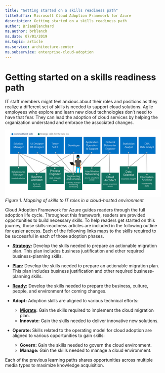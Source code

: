 ```yaml
---
title: "Getting started on a skills readiness path"
titleSuffix: Microsoft Cloud Adoption Framework for Azure
description: Getting started on a skills readiness path
author: BrianBlanchard
ms.author: brblanch
ms.date: 07/01/2019
ms.topic: article
ms.service: architecture-center
ms.subservice: enterprise-cloud-adoption
---
```


# Getting started on a skills readiness path

IT staff members might feel anxious about their roles and positions as they realize a different set of skills is needed to support cloud solutions. Agile employees who explore and learn new cloud technologies don’t need to have that fear. They can lead the adoption of cloud services by helping the organization understand and embrace the associated changes.

![Mapping of skills to IT roles in a cloud hosted environment](../_images/skills-guidance.png)
*Figure 1. Mapping of skills to IT roles in a cloud-hosted environment*

Cloud Adoption Framework for Azure guides readers through the full adoption life cycle. Throughout this framework, readers are provided opportunities to build necessary skills. To help readers get started on this journey, those skills-readiness articles are included in the following outline for easier access. Each of the following links maps to the skills required to be successful in each of those adoption phases.

- **[Strategy](../business-strategy/suggested-skills.md):** Develop the skills needed to prepare an actionable migration plan. This plan includes business justification and other required business-planning skills.
- **[Plan](./suggested-skills.md):** Develop the skills needed to prepare an actionable migration plan. This plan includes business justification and other required business-planning skills.
- **[Ready](../ready/suggested-skills.md):** Develop the skills needed to prepare the business, culture, people, and environment for coming changes.

- **Adopt:** Adoption skills are aligned to various technical efforts:
  - **[Migrate](../migrate/expanded-scope/suggested-skills.md):** Gain the skills required to implement the cloud migration plan.
  - **Innovate:** Gain the skills needed to deliver innovative new solutions.

- **Operate:** Skills related to the operating model for cloud adoption are aligned to various opportunities to gain skills:
  - **Govern:** Gain the skills needed to govern the cloud environment.
  - **Manage:** Gain the skills needed to manage a cloud environment.

Each of the previous learning paths shares opportunities across multiple media types to maximize knowledge acquisition.
